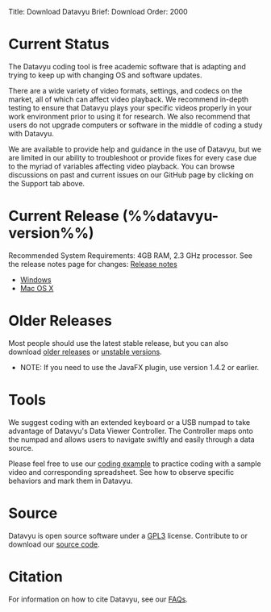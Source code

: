Title: Download Datavyu
Brief: Download
Order: 2000

# Current Status

The Datavyu coding tool is free academic software that is adapting and trying to keep up with changing OS and software updates.

There are a wide variety of video formats, settings, and codecs on the market, all of which can affect video playback. We recommend in-depth testing to ensure that Datavyu plays your specific videos properly in your work environment prior to using it for research. We also recommend that users do not upgrade computers or software in the middle of coding a study with Datavyu.

We are available to provide help and guidance in the use of Datavyu, but we are limited in our ability to troubleshoot or provide fixes for every case due to the myriad of variables affecting video playback. You can browse discussions on past and current issues on our GitHub page by clicking on the Support tab above.

# Current Release (%%datavyu-version%%)
Recommended System Requirements: 4GB RAM, 2.3 GHz processor.
See the release notes page for changes: [Release notes](/download/release-notes)

- [Windows](/releases_pre/Datavyu-Windows-latest.exe)
- [Mac OS X](/releases_pre/Datavyu-OSX-latest.dmg)

# Older Releases
Most people should use the latest stable release, but you can also download [older releases](/releases/) or [unstable versions](/releases_pre/).

- NOTE: If you need to use the JavaFX plugin, use version 1.4.2 or earlier.

# Tools

We suggest coding with an extended keyboard or a USB numpad to take advantage of Datavyu's Data Viewer Controller.
The Controller maps onto the numpad and allows users to navigate swiftly and easily through a data source.

Please feel free to use our [coding example](/user-guide/_downloads/DatavyuSample.zip) to practice coding with a sample video and corresponding spreadsheet.
See how to observe specific behaviors and mark them in Datavyu.

# Source

Datavyu is open source software under a [GPL3](https://github.com/databrary/datavyu/blob/master/GPL-LICENSE.txt) license.
Contribute to or download our [source code](https://github.com/databrary/datavyu).

# Citation

For information on how to cite Datavyu, see our [FAQs](http://datavyu.org/user-guide/faq.html#what-is-datavyu-s-citation).
